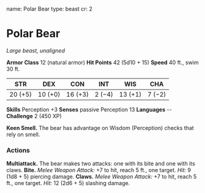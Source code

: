 name: Polar Bear
type: beast
cr: 2

# Polar Bear
_Large beast, unaligned_

**Armor Class** 12 (natural armor)
**Hit Points** 42 (5d10 + 15)
**Speed** 40 ft., swim 30 ft.

| STR     | DEX     | CON     | INT     | WIS     | CHA     |
|---------|---------|---------|---------|---------|---------|
| 20 (+5) | 10 (+0) | 16 (+3) | 2 (−4)  | 13 (+1) | 7 (−2)  |

**Skills** Perception +3
**Senses** passive Perception 13
**Languages** --
**Challenge** 2 (450 XP)

**Keen Smell.** The bear has advantage on Wisdom (Perception) checks that rely on smell.

### Actions
**Multiattack.** The bear makes two attacks: one with its bite and one with its claws.
**Bite.** _Melee Weapon Attack:_ +7 to hit, reach 5 ft., one target. _Hit:_ 9 (1d8 + 5) piercing damage.
**Claws.** _Melee Weapon Attack:_ +7 to hit, reach 5 ft., one target. _Hit:_ 12 (2d6 + 5) slashing damage.
